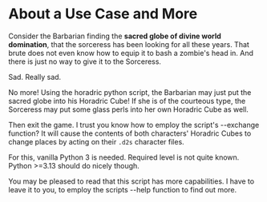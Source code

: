 # About a Use Case and More

Consider the Barbarian finding the **sacred globe of divine world domination**,
that the sorceress has been looking for all these years. That brute does not
even know how to equip it to bash a zombie's head in. And there is just no way
to give it to the Sorceress.

Sad. Really sad.

No more! Using the horadric python script, the Barbarian may just put the sacred
globe into his Horadric Cube! If she is of the courteous type, the Sorceress may
put some glass perls into her own Horadric Cube as well.

Then exit the game. I trust you know how to employ the script's --exchange
function? It will cause the contents of both characters' Horadric Cubes to
change places by acting on their `.d2s` character files.

For this, vanilla Python 3 is needed. Required level is not quite known.
Python >=3.13 should do nicely though.

You may be pleased to read that this script has more capabilities. I have to
leave it to you, to employ the scripts --help function to find out more.